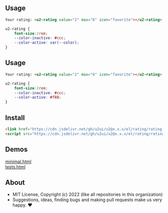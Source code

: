 ## Usage

```html
Your rating: <u2-rating value="2" max="6" icon="favorite"></u2-rating>
```

```css
u2-rating {
    font-size:2rem;
    --color-inactive: #ccc;
    --color-active: var(--color);
}
```

## Usage

```html
Your rating: <u2-rating value="2" max="6" icon="favorite"></u2-rating>
```

```css
u2-rating {
    font-size:2rem;
    --color-inactive: #ccc;
    --color-active: #f88;
}
```

## Install

```html
<link href="https://cdn.jsdelivr.net/gh/u2ui/u2@x.x.x/el/rating/rating.min.css" rel=stylesheet>
<script src="https://cdn.jsdelivr.net/gh/u2ui/u2@x.x.x/el/rating/rating.min.js" type=module async></script>
```

## Demos

[minimal.html](http://gcdn.li/u2ui/u2@main/el/rating/tests/minimal.html)  
[tests.html](http://gcdn.li/u2ui/u2@main/el/rating/tests/tests.html)  

## About

- MIT License, Copyright (c) 2022 <u2> (like all repositories in this organization) <br>
- Suggestions, ideas, finding bugs and making pull requests make us very happy. ♥

